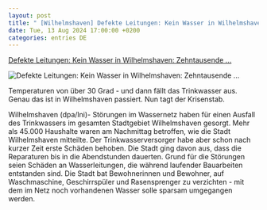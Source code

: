 ```yaml
---
layout: post
title: " [Wilhelmshaven] Defekte Leitungen: Kein Wasser in Wilhelmshaven: Zehntausende ..."
date: Tue, 13 Aug 2024 17:00:00 +0200
categories: entries DE
---
```

[Defekte Leitungen: Kein Wasser in Wilhelmshaven: Zehntausende ...](https://www.volksstimme.de/panorama/kein-wasser-in-wilhelmshaven-zehntausende-betroffen-3898165)

![Defekte Leitungen: Kein Wasser in Wilhelmshaven: Zehntausende ...](https://bmg-images.forward-publishing.io/2024/08/13/02e2f6f1-17d8-48fd-b2dc-0762da2c6b2a.jpeg?rect=0%2C91%2C2048%2C1152&w=1024)

Temperaturen von über 30 Grad - und dann fällt das Trinkwasser aus. Genau das ist in Wilhelmshaven passiert. Nun tagt der Krisenstab.

Wilhelmshaven (dpa/lni)- Störungen im Wassernetz haben für einen Ausfall des Trinkwassers im gesamten Stadtgebiet Wilhelmshaven gesorgt. Mehr als 45.000 Haushalte waren am Nachmittag betroffen, wie die Stadt Wilhelmshaven mitteilte. Der Trinkwasserversorger habe aber schon nach kurzer Zeit erste Schäden behoben. Die Stadt ging davon aus, dass die Reparaturen bis in die Abendstunden dauerten. Grund für die Störungen seien Schäden an Wasserleitungen, die während laufender Bauarbeiten entstanden sind. Die Stadt bat Bewohnerinnen und Bewohner, auf Waschmaschine, Geschirrspüler und Rasensprenger zu verzichten - mit dem im Netz noch vorhandenen Wasser solle sparsam umgegangen werden.

